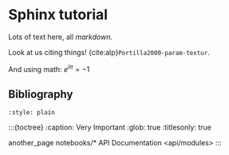 # Sphinx tutorial

Lots of text here, all *markdown*.

Look at us citing things! {cite:alp}`Portilla2000-param-textur`.

And using math: $e^{i\pi}=-1$

## Bibliography

```{bibliography} references.bib
:style: plain
```

:::{toctree}
:caption: Very Important
:glob: true
:titlesonly: true

another_page
notebooks/*
API Documentation <api/modules>
:::

